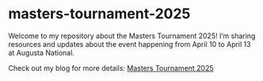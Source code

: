 # masters-tournament-2025
Welcome to my repository about the Masters Tournament 2025! I’m sharing resources and updates about the event happening from April 10 to April 13 at Augusta National.

Check out my blog for more details: [Masters Tournament 2025](https://masterstournament2025.wordpress.com/)
